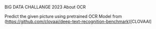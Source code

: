 BIG DATA CHALLANGE 2023 About OCR

Predict the given picture using pretrained OCR Model from  (https://github.com/clovaai/deep-text-recognition-benchmark)[CLOVAAI]
